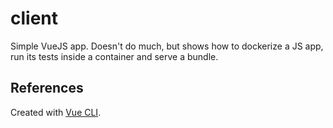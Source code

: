 # client
Simple VueJS app.
Doesn't do much, but shows how to dockerize a JS app, run its tests inside a container and serve a bundle.

## References
Created with [Vue CLI](cli.vuejs.org).
